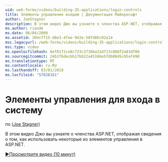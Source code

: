 ```yaml
---
uid: web-forms/videos/building-35-applications/login-controls
title: Элементы управления входом | Документация Майкрософт
author: JoeStagner
description: В этом видео Джо вы узнаете о членства ASP.NET, отображая сведения о том, как использовать некоторые из элементов управления в ASP.NET.
ms.author: riande
ms.date: 06/04/2009
ms.assetid: 20dcff15-d8e3-4fee-942e-50fd8bc02e14
msc.legacyurl: /web-forms/videos/building-35-applications/login-controls
msc.type: video
ms.openlocfilehash: 6ef6172ce8c723c3736ba31df13c886f2a83df06
ms.sourcegitcommit: 24b1f6decbb17bb22a45166e5fdb0845c65af498
ms.translationtype: MT
ms.contentlocale: ru-RU
ms.lasthandoff: 03/01/2019
ms.locfileid: "57028161"
---
```

<a name="login-controls"></a>Элементы управления для входа в систему
====================
по [(Joe Stagner)](https://github.com/JoeStagner)

В этом видео Джо вы узнаете о членства ASP.NET, отображая сведения о том, как использовать некоторые из элементов управления в ASP.NET.

[&#9654;Просмотрите видео (10 минут)](https://channel9.msdn.com/Blogs/ASP-NET-Site-Videos/login-controls)
